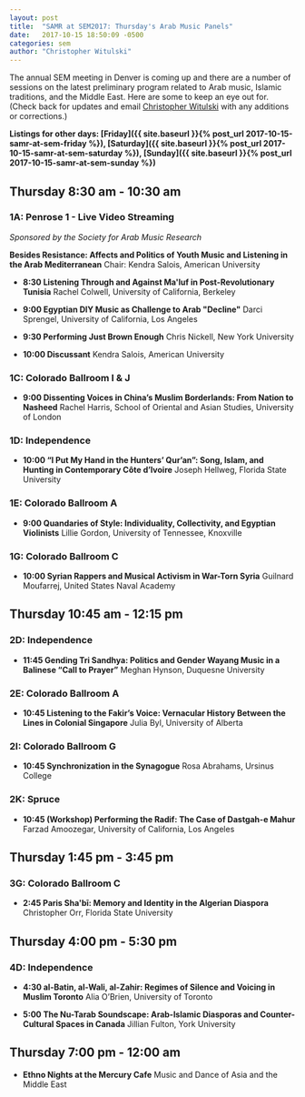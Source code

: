 ```yaml
---
layout: post
title:  "SAMR at SEM2017: Thursday's Arab Music Panels"
date:   2017-10-15 18:50:09 -0500
categories: sem
author: "Christopher Witulski"
---
```

The annual SEM meeting in Denver is coming up and there are a number of sessions on the latest preliminary program related to Arab music, Islamic traditions, and the Middle East. Here are some to keep an eye out for. (Check back for updates and email [Christopher Witulski](mailto:cwituls@bgsu.edu) with any additions or corrections.)

**Listings for other days: [Friday]({{ site.baseurl }}{% post_url 2017-10-15-samr-at-sem-friday %}), [Saturday]({{ site.baseurl }}{% post_url 2017-10-15-samr-at-sem-saturday %}), [Sunday]({{ site.baseurl }}{% post_url 2017-10-15-samr-at-sem-sunday %})**

## Thursday 8:30 am - 10:30 am

### 1A: Penrose 1 - Live Video Streaming

*Sponsored by the Society for Arab Music Research*

**Besides Resistance: Affects and Politics of Youth Music and Listening in the Arab Mediterranean** Chair: Kendra Salois, American University

* **8:30 Listening Through and Against Ma'luf in Post-Revolutionary Tunisia** Rachel Colwell, University of California, Berkeley

* **9:00 Egyptian DIY Music as Challenge to Arab "Decline"** Darci Sprengel, University of California, Los Angeles

* **9:30 Performing Just Brown Enough** Chris Nickell, New York University

* **10:00 Discussant** Kendra Salois, American University

### 1C: Colorado Ballroom I & J

* **9:00 Dissenting Voices in China’s Muslim Borderlands: From Nation to Nasheed** Rachel Harris, School of Oriental and Asian Studies, University of London

### 1D: Independence

* **10:00 “I Put My Hand in the Hunters’ Qur’an”: Song, Islam, and Hunting in Contemporary Côte d’Ivoire** Joseph Hellweg, Florida State University

### 1E: Colorado Ballroom A

* **9:00 Quandaries of Style: Individuality, Collectivity, and Egyptian Violinists** Lillie Gordon, University of Tennessee, Knoxville

### 1G: Colorado Ballroom C

* **10:00 Syrian Rappers and Musical Activism in War-Torn Syria** Guilnard Moufarrej, United States Naval Academy

## Thursday 10:45 am - 12:15 pm

### 2D: Independence

* **11:45 Gending Tri Sandhya: Politics and Gender Wayang Music in a Balinese “Call to Prayer”** Meghan Hynson, Duquesne University

### 2E: Colorado Ballroom A

* **10:45 Listening to the Fakir’s Voice: Vernacular History Between the Lines in Colonial Singapore** Julia Byl, University of Alberta

### 2I: Colorado Ballroom G

* **10:45 Synchronization in the Synagogue** Rosa Abrahams, Ursinus College

### 2K: Spruce

* **10:45 (Workshop) Performing the Radif: The Case of Dastgah-e Mahur** Farzad Amoozegar, University of California, Los Angeles

## Thursday 1:45 pm - 3:45 pm

### 3G: Colorado Ballroom C

* **2:45 Paris Sha'bī: Memory and Identity in the Algerian Diaspora** Christopher Orr, Florida State University

## Thursday 4:00 pm - 5:30 pm

### 4D: Independence

* **4:30 al-Batin, al-Wali, al-Zahir: Regimes of Silence and Voicing in Muslim Toronto** Alia O’Brien, University of Toronto

* **5:00 The Nu-Tarab Soundscape: Arab-Islamic Diasporas and Counter-Cultural Spaces in Canada** Jillian Fulton, York University

## Thursday 7:00 pm - 12:00 am

* **Ethno Nights at the Mercury Cafe** Music and Dance of Asia and the Middle East
